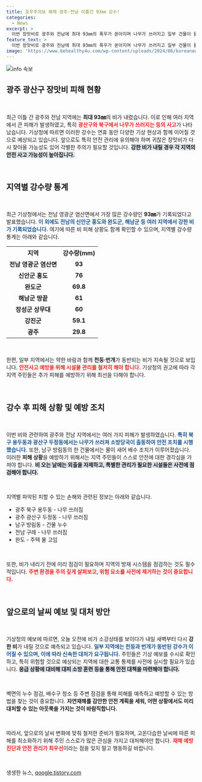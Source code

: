 ```yaml
---
title: 호우주의보 해제 광주·전남 이틀간 93㎜ 강수!
categories:
  - News
excerpt: >
  이번 장맛비로 광주와 전남에 최대 93㎜의 폭우가 쏟아지며 나무가 쓰러지고 일부 건물이 물에 잠겼습니다. 호우주의보는 해제됐으나, 강풍과 천둥을 동반한 비 소식이 있어 각별한 주의가 필요합니다.
feature_text: >
  이번 장맛비로 광주와 전남에 최대 93㎜의 폭우가 쏟아지며 나무가 쓰러지고 일부 건물이 물에 잠겼습니다. 호우주의보는 해제됐으나, 강풍과 천둥을 동반한 비 소식이 있어 각별한 주의가 필요합니다.
image: 'https://www.behealthy4u.com/wp-content/uploads/2024/06/koreanews.jpg'
---
```


<p><img src="https://www.behealthy4u.com/wp-content/uploads/2024/06/koreanews.jpg" alt="info 속보" /></p>

<h2 data-ke-size="size26">광주 광산구 장맛비 피해 현황</h2>

<p data-ke-size="size16">&nbsp;</p>

<p>최근 이틀 간 광주와 전남 지역에는 <b>최대 93㎜</b>의 비가 내렸습니다. 이로 인해 여러 지역에서 큰 피해가 발생하였고, 특히 <b><span style="color: #ee2323;">광산구와 북구에서 나무가 쓰러지는 등의 사고</span></b>가 나타났습니다. 기상청에 따르면 이러한 강수는 연휴 동안 다양한 기상 현상과 함께 이어질 것으로 예상되고 있습니다. 앞으로도 특히 안전 관리에 유의해야 하며 귀찮은 장맛비가 다시 찾아올 가능성도 있어 각별한 주의가 필요할 것입니다. <b><span style="background-color: #21538527;">강한 비가 내릴 경우 각 지역의 안전 사고 가능성이 높아집니다.</span></b></p>

<p data-ke-size="size16">&nbsp;</p>

<h2 data-ke-size="size26">지역별 강수량 통계</h2>

<p data-ke-size="size16">&nbsp;</p>

<p>최근 기상청에서는 전남 영광군 염산면에서 가장 많은 강수량인 <b>93㎜</b>가 기록되었다고 발표했습니다. <b><span style="color: #1a5490;">이 외에도 전남의 신안군 홍도와 완도군, 해남군 등 여러 지역에서 강한 비가 기록되었습니다.</span></b> 여기에 따른 비 피해 상황도 함께 확인할 수 있으며, 지역별 강수량 통계는 아래와 같습니다.</p>

<table>
    <tr>
        <th style="text-align: center;">지역</th>
        <th style="text-align: center;">강수량(mm)</th>
    </tr>
    <tr>
        <td style="text-align: center; height: 17px;"><b>전남 영광군 염산면</b></td>
        <td style="text-align: center; height: 17px;"><b>93</b></td>
    </tr>
    <tr>
        <td style="text-align: center; height: 17px;"><b>신안군 홍도</b></td>
        <td style="text-align: center; height: 17px;"><b>76</b></td>
    </tr>
    <tr>
        <td style="text-align: center; height: 17px;"><b>완도군</b></td>
        <td style="text-align: center; height: 17px;"><b>69.8</b></td>
    </tr>
    <tr>
        <td style="text-align: center; height: 17px;"><b>해남군 땅끝</b></td>
        <td style="text-align: center; height: 17px;"><b>61</b></td>
    </tr>
    <tr>
        <td style="text-align: center; height: 17px;"><b>장성군 상무대</b></td>
        <td style="text-align: center; height: 17px;"><b>60</b></td>
    </tr>
    <tr>
        <td style="text-align: center; height: 17px;"><b>강진군</b></td>
        <td style="text-align: center; height: 17px;"><b>59.1</b></td>
    </tr>
    <tr>
        <td style="text-align: center; height: 17px;"><b>광주</b></td>
        <td style="text-align: center; height: 17px;"><b>29.8</b></td>
    </tr>
</table>

<p data-ke-size="size16">&nbsp;</p>

<p>한편, 일부 지역에서는 약한 바람과 함께 <b>천둥·번개</b>가 동반되는 비가 지속될 것으로 보입니다. <b><span style="color: #ee2323;">안전사고 예방을 위해 시설물 관리를 철저히 해야 합니다.</span></b> 기상청의 권고에 따라 각 지역 주민들은 추가 피해를 예방하기 위해 최선을 다해야 합니다.</p>

<p data-ke-size="size16">&nbsp;</p>

<h2 data-ke-size="size26">강수 후 피해 상황 및 예방 조치</h2>

<p data-ke-size="size16">&nbsp;</p>

<p>이번 비와 관련하여 광주와 전남 지역에서는 여러 가지 피해가 발생하였습니다. <b><span style="color: #1a5490;">특히 북구 용두동과 광산구 두정동에서는 나무가 쓰러져 소방당국이 출동하여 안전 조치를 시행했습니다.</span></b> 또한, 남구 방림동의 한 건물에서는 물이 새어 배수 조치가 이루어졌습니다. 이러한 <b>피해 상황</b>을 예방하기 위해서는 지역 주민들이 스스로 안전에 대한 경각심을 가져야 합니다. <b><span style="background-color: #21538527;">비 오는 날에는 외출을 자제하고, 특별한 관리가 필요한 시설들은 사전에 점검해야 합니다.</span></b></p>

<p data-ke-size="size16">&nbsp;</p>

<p>지역별 파악된 피할 수 있는 손해와 관련된 정보는 아래와 같습니다.</p>

<ul>
    <li>광주 북구 용두동 - 나무 쓰러짐</li>
    <li>광주 광산구 두정동 - 나무 쓰러짐</li>
    <li>남구 방림동 - 건물 누수</li>
    <li>전남 구례 - 나무 쓰러짐</li>
    <li>완도 - 주택 물 고임</li>
</ul>

<p data-ke-size="size16">&nbsp;</p>

<p>또한, 비가 내리기 전에 미리 점검이 필요하며 지역의 방재 시스템을 점검하는 것도 필수적입니다. <b><span style="color: #ee2323;">주변 환경을 주의 깊게 살펴보고, 위험 요소를 사전에 제거하는 것이 중요합니다.</span></b></p>

<p data-ke-size="size16">&nbsp;</p>

<h2 data-ke-size="size26">앞으로의 날씨 예보 및 대처 방안</h2>

<p data-ke-size="size16">&nbsp;</p>

<p>기상청의 예보에 따르면, 오늘 오전에 비가 소강상태를 보이다가 내일 새벽부터 다시 <b>강한 비</b>가 내릴 것으로 예측되고 있습니다. <b><span style="color: #1a5490;">일부 지역에는 천둥과 번개가 동반된 강수가 이어질 수 있으며, 이에 따라 신속한 대처가 요구됩니다.</span></b> 주민들은 기상 예보를 수시로 확인하고, 특히 위험할 것으로 예상되는 지역에 대한 교통 통제를 사전에 실시할 필요가 있습니다. <b><span style="background-color: #21538527;">응급 상황에 대비해 대피 소방 훈련 등을 통해 안전 대책을 마련해야 합니다.</span></b></p>

<p data-ke-size="size16">&nbsp;</p>

<p>벽면의 누수 점검, 배수구 청소 등 주변 점검을 통해 피해를 예측하고 예방할 수 있는 방법을 찾는 것이 중요합니다. <b>자연재해를 감안한 안전 계획을 세워, 어떤 상황에서도 미리 대처할 수 있는 아웃룩을 가지는 것이 바람직합니다.</b> </p>

<p data-ke-size="size16">&nbsp;</p>

<p>따라서, 앞으로의 날씨 변화에 맞춰 철저한 준비가 필요하며, 고온다습한 날씨에 따른 피해를 최소화하기 위해 주민 스스로가 많은 관심을 가지고 대처해야만 합니다. <b><span style="color: #ee2323;">재해 예방 진단과 안전 관리가 최우선</span></b>이라는 점을 잊지 말고 행동하길 바랍니다. </p>

<p data-ke-size="size16">&nbsp;</p>
생생한 뉴스, <a href="https://qoogle.tistory.com" rel="dofollow">qoogle.tistory.com</a>


